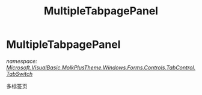 ﻿---
title: MultipleTabpagePanel
---

# MultipleTabpagePanel
_namespace: [Microsoft.VisualBasic.MolkPlusTheme.Windows.Forms.Controls.TabControl.TabSwitch](N-Microsoft.VisualBasic.MolkPlusTheme.Windows.Forms.Controls.TabControl.TabSwitch.html)_

多标签页




